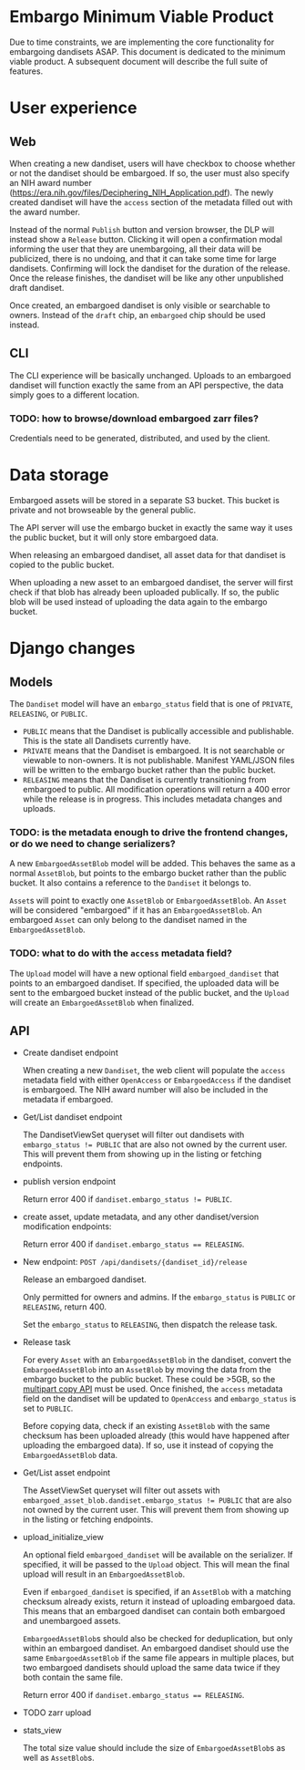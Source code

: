# Embargo Minimum Viable Product
Due to time constraints, we are implementing the core functionality for embargoing dandisets ASAP.
This document is dedicated to the minimum viable product.
A subsequent document will describe the full suite of features.


# User experience

## Web
When creating a new dandiset, users will have checkbox to choose whether or not the dandiset should be embargoed.
If so, the user must also specify an NIH award number (https://era.nih.gov/files/Deciphering_NIH_Application.pdf).
The newly created dandiset will have the `access` section of the metadata filled out with the award number.

Instead of the normal `Publish` button and version browser, the DLP will instead show a `Release` button.
Clicking it will open a confirmation modal informing the user that they are unembargoing, all their data will be publicized, there is no undoing, and that it can take some time for large dandisets.
Confirming will lock the dandiset for the duration of the release.
Once the release finishes, the dandiset will be like any other unpublished draft dandiset.

Once created, an embargoed dandiset is only visible or searchable to owners.
Instead of the `draft` chip, an `embargoed` chip should be used instead.

## CLI
The CLI experience will be basically unchanged.
Uploads to an embargoed dandiset will function exactly the same from an API perspective, the data simply goes to a different location.

### TODO: how to browse/download embargoed zarr files?
Credentials need to be generated, distributed, and used by the client.


# Data storage
Embargoed assets will be stored in a separate S3 bucket.
This bucket is private and not browseable by the general public.

The API server will use the embargo bucket in exactly the same way it uses the public bucket, but it will only store embargoed data.

When releasing an embargoed dandiset, all asset data for that dandiset is copied to the public bucket.

When uploading a new asset to an embargoed dandiset, the server will first check if that blob has already been uploaded publically.
If so, the public blob will be used instead of uploading the data again to the embargo bucket.


# Django changes

## Models
The `Dandiset` model will have an `embargo_status` field that is one of `PRIVATE`, `RELEASING`, or `PUBLIC`.
* `PUBLIC` means that the Dandiset is publically accessible and publishable.
  This is the state all Dandisets currently have.
* `PRIVATE` means that the Dandiset is embargoed.
  It is not searchable or viewable to non-owners.
  It is not publishable.
  Manifest YAML/JSON files will be written to the embargo bucket rather than the public bucket.
* `RELEASING` means that the Dandiset is currently transitioning from embargoed to public.
  All modification operations will return a 400 error while the release is in progress.
  This includes metadata changes and uploads.
### TODO: is the metadata enough to drive the frontend changes, or do we need to change serializers?

A new `EmbargoedAssetBlob` model will be added.
This behaves the same as a normal `AssetBlob`, but points to the embargo bucket rather than the public bucket.
It also contains a reference to the `Dandiset` it belongs to.

`Asset`s will point to exactly one `AssetBlob` or `EmbargoedAssetBlob`.
An `Asset` will be considered "embargoed" if it has an `EmbargoedAssetBlob`.
An embargoed `Asset` can only belong to the dandiset named in the `EmbargoedAssetBlob`.
### TODO: what to do with the `access` metadata field?

The `Upload` model will have a new optional field `embargoed_dandiset` that points to an embargoed dandiset.
If specified, the uploaded data will be sent to the embargoed bucket instead of the public bucket, and the `Upload` will create an `EmbargoedAssetBlob` when finalized.

## API
* Create dandiset endpoint

  When creating a new `Dandiset`, the web client will populate the `access` metadata field with either `OpenAccess` or `EmbargoedAccess` if the dandiset is embargoed.
  The NIH award number will also be included in the metadata if embargoed.

* Get/List dandiset endpoint

  The DandisetViewSet queryset will filter out dandisets with `embargo_status != PUBLIC` that are also not owned by the current user.
  This will prevent them from showing up in the listing or fetching endpoints.

* publish version endpoint

  Return error 400 if `dandiset.embargo_status != PUBLIC`.

* create asset, update metadata, and any other dandiset/version modification endpoints:

  Return error 400 if `dandiset.embargo_status == RELEASING`.

* New endpoint: `POST /api/dandisets/{dandiset_id}/release`

  Release an embargoed dandiset.
  
  Only permitted for owners and admins. If the `embargo_status` is `PUBLIC` or `RELEASING`, return 400.

  Set the `embargo_status` to `RELEASING`, then dispatch the release task.

* Release task

  For every `Asset` with an `EmbargoedAssetBlob` in the dandiset, convert the `EmbargoedAssetBlob` into an `AssetBlob` by moving the data from the embargo bucket to the public bucket.
  These could be >5GB, so the [multipart copy API](https://docs.aws.amazon.com/AmazonS3/latest/userguide/CopyingObjectsMPUapi.html) must be used.
  Once finished, the `access` metadata field on the dandiset will be updated to `OpenAccess` and `embargo_status` is set to `PUBLIC`.
  
  Before copying data, check if an existing `AssetBlob` with the same checksum has been uploaded already (this would have happened after uploading the embargoed data).
  If so, use it instead of copying the `EmbargoedAssetBlob` data.

* Get/List asset endpoint

  The AssetViewSet queryset will filter out assets with `embargoed_asset_blob.dandiset.embargo_status != PUBLIC` that are also not owned by the current user.
  This will prevent them from showing up in the listing or fetching endpoints.

* upload_initialize_view

  An optional field `embargoed_dandiset` will be available on the serializer.
  If specified, it will be passed to the `Upload` object.
  This will mean the final upload will result in an `EmbargoedAssetBlob`.

  Even if `embargoed_dandiset` is specified, if an `AssetBlob` with a matching checksum already exists, return it instead of uploading embargoed data.
  This means that an embargoed dandiset can contain both embargoed and unembargoed assets.

  `EmbargoedAssetBlob`s should also be checked for deduplication, but only within an embargoed dandiset.
  An embargoed dandiset should use the same `EmbargoedAssetBlob` if the same file appears in multiple places, but two embargoed dandisets should upload the same data twice if they both contain the same file.

  Return error 400 if `dandiset.embargo_status == RELEASING`.

* TODO zarr upload

* stats_view
  
  The total size value should include the size of `EmbargoedAssetBlob`s as well as `AssetBlob`s.
